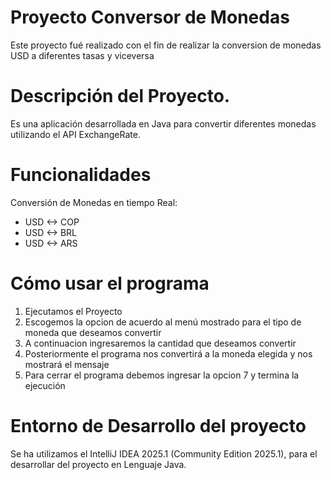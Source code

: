<h1>Proyecto Conversor de Monedas</h1>
<p>Este proyecto fué realizado con el fin de realizar la conversion de monedas USD a diferentes tasas y viceversa</p>
<h1>Descripción del Proyecto.</h1>
<p>Es una aplicación desarrollada en Java para convertir diferentes monedas utilizando el API ExchangeRate.</p>

<h1>Funcionalidades</h1>
<p>Conversión de Monedas en tiempo Real:</p>
<ul>
  <li>USD ↔ COP</li>
  <li>USD ↔ BRL</li>
  <li>USD ↔ ARS</li>
</ul>

<h1>Cómo usar el programa</h1>
<ol>
  <li>Ejecutamos el Proyecto</li>
  <li>Escogemos la opcion de acuerdo al menú mostrado para el tipo de moneda que deseamos convertir</li>
  <li>A continuacion ingresaremos la cantidad que deseamos convertir</li>
  <li>Posteriormente el programa nos convertirá a la moneda elegida y nos mostrará el mensaje</li>
  <li>Para cerrar el programa debemos ingresar la opcion 7 y termina la ejecución</li>
</ol>

<h1>Entorno de Desarrollo del proyecto</h1>
<p>Se ha utilizamos el IntelliJ IDEA 2025.1 (Community Edition 2025.1), para el desarrollar del proyecto en Lenguaje Java.</p>
